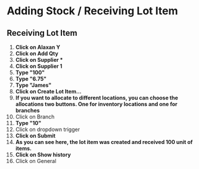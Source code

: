 # Adding Stock / Receiving Lot Item

## Receiving Lot Item

1. **Click on Alaxan Y**
2. **Click on Add Qty**
3. **Click on Supplier \***
4. **Click on Supplier 1**
5. **Type "100"**
6. **Type "6.75"**
7. **Type "James"**
8. **Click on Create Lot Item…**
9. **If you want to allocate to different locations, you can choose the allocations two buttons. One for inventory locations and one for branches**
10. Click on Branch
11. **Type "10"**
12. Click on dropdown trigger
13. **Click on Submit**
14. **As you can see here, the lot item was created and received 100 unit of items.**
15. **Click on Show history**
16. Click on General
